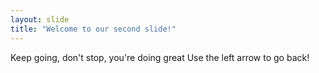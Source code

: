 ```yaml
---
layout: slide
title: "Welcome to our second slide!"
---
```

Keep going, don't stop, you're doing great 
Use the left arrow to go back!